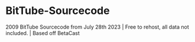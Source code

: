# BitTube-Sourcecode
2009 BitTube Sourcecode from July 28th 2023 | Free to rehost, all data not included. | Based off BetaCast
